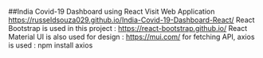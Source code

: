 ##India Covid-19 Dashboard using React
Visit Web Application https://russeldsouza029.github.io/India-Covid-19-Dashboard-React/
React Bootstrap is used in this project : https://react-bootstrap.github.io/
React Material UI is also used for design : https://mui.com/
for fetching API, axios is used : npm install axios
